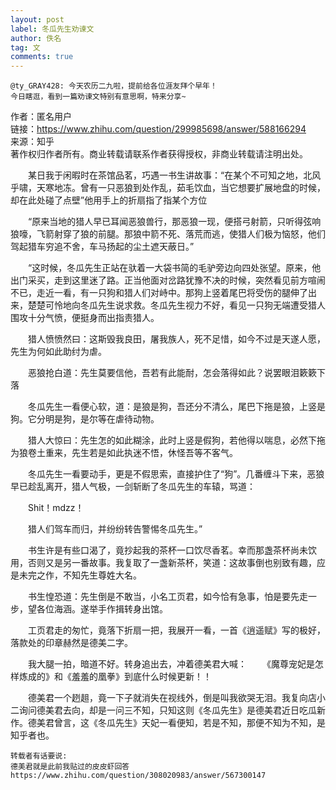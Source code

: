 ```yaml
---
layout: post
label: 冬瓜先生劝谏文
author: 佚名
tag: 文
comments: true
---
```


    @ty_GRAY428: 今天农历二九啦，提前给各位涯友拜个早年！
    今日瞎逛，看到一篇劝谏文特别有意思啊，特来分享~

作者：匿名用户
<br>链接：https://www.zhihu.com/question/299985698/answer/588166294
<br>来源：知乎
<br>著作权归作者所有。商业转载请联系作者获得授权，非商业转载请注明出处。

　　某日我于闲暇时在茶馆品茗，巧遇一书生讲故事：“在某个不可知之地，北风乎啸，天寒地冻。曾有一只恶狼到处作乱，茹毛饮血，当它想要扩展地盘的时候，却在此处碰了点壁”他用手上的折扇指了指某个方位

　　“原来当地的猎人早已耳闻恶狼兽行，那恶狼一现，便搭弓射箭，只听得弦响狼嚎，飞箭射穿了狼的前腿。那狼中箭不死、落荒而逃，使猎人们极为恼怒，他们驾起猎车穷追不舍，车马扬起的尘土遮天蔽日。”

　　“这时候，冬瓜先生正站在驮着一大袋书简的毛驴旁边向四处张望。原来，他出门采买，走到这里迷了路。正当他面对岔路犹豫不决的时候，突然看见前方喧闹不已，走近一看，有一只狗和猎人们对峙中。那狗上竖着尾巴将受伤的腿伸了出来，楚楚可怜地向冬瓜先生说求救。冬瓜先生视力不好，看见一只狗无端遭受猎人围攻十分气愤，便挺身而出指责猎人。

　　猎人愤愤然曰：这斯毁我良田，屠我族人，死不足惜，如今不过是天遂人愿，先生为何如此助纣为虐。

　　恶狼抢白道：先生莫要信他，吾若有此能耐，怎会落得如此？说罢眼泪簌簌下落

　　冬瓜先生一看便心软，道：是狼是狗，吾还分不清么，尾巴下拖是狼，上竖是狗。它分明是狗，是尔等在虐待动物。

　　猎人大惊曰：先生怎的如此糊涂，此时上竖是假狗，若他得以喘息，必然下拖为狼卷土重来，先生若是如此执迷不悟，休怪吾等不客气。

　　冬瓜先生一看要动手，更是不假思索，直接护住了“狗”。几番缠斗下来，恶狼早已趁乱离开，猎人气极，一剑斩断了冬瓜先生的车辕，骂道：

　　Shit！mdzz！

　　猎人们驾车而归，并纷纷转告警惕冬瓜先生。”

　　书生许是有些口渴了，竟抄起我的茶杯一口饮尽香茗。幸而那盏茶杯尚未饮用，否则又是另一番故事。我复取了一盏新茶杯，笑道：这故事倒也别致有趣，应是未完之作，不知先生尊姓大名。

　　书生惶恐道：先生倒是不敢当，小名工页君，如今恰有急事，怕是要先走一步，望各位海涵。遂举手作揖转身出馆。

　　工页君走的匆忙，竟落下折扇一把，我展开一看，一首《逍遥赋》写的极好，落款处的印章赫然是德美二字。

　　我大腿一拍，暗道不好。转身追出去，冲着德美君大喊：
　　《魔尊宠妃是怎样炼成的》和《羞羞的凰拳》到底什么时候更新！！

　　德美君一个趔趄，竟一下子就消失在视线外，倒是叫我欲哭无泪。我复向店小二询问德美君去向，却是一问三不知，只知这则《冬瓜先生》是德美君近日吃瓜新作。德美君曾言，这《冬瓜先生》天妃一看便知，若是不知，那便不知为不知，是知乎者也。




    转载者有话要说:
    德美君就是此前我贴过的皮皮虾回答
    https://www.zhihu.com/question/308020983/answer/567300147
    
